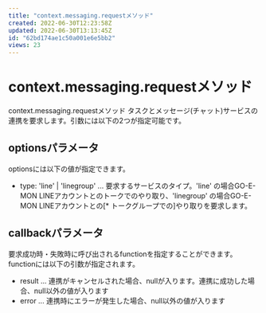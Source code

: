 ```yaml
---
title: "context.messaging.requestメソッド"
created: 2022-06-30T12:23:58Z
updated: 2022-06-30T13:13:45Z
id: "62bd174ae1c50a001e6e5bb2"
views: 23
---
```


# context.messaging.requestメソッド

context.messaging.requestメソッド
タスクとメッセージ(チャット)サービスの連携を要求します。引数には以下の2つが指定可能です。

## optionsパラメータ
optionsには以下の値が指定できます。
- type: 'line' | 'linegroup' ... 要求するサービスのタイプ。'line' の場合GO-E-MON LINEアカウントとのトークでのやり取り、'linegroup' の場合GO-E-MON LINEアカウントとの[* トークグループでの]やり取りを要求します。

## callbackパラメータ
要求成功時・失敗時に呼び出されるfunctionを指定することができます。functionには以下の引数が指定されます。
- result ... 連携がキャンセルされた場合、nullが入ります。連携に成功した場合、null以外の値が入ります
- error ... 連携時にエラーが発生した場合、null以外の値が入ります
